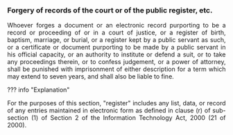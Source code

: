 ### Forgery of records of the court or of the public register, etc.
<div style="text-align: justify">

Whoever forges a document or an electronic record purporting to be a record or proceeding of or in a court of justice, or a register of birth, baptism, marriage, or burial, or a register kept by a public servant as such, or a certificate or document purporting to be made by a public servant in his official capacity, or an authority to institute or defend a suit, or to take any proceedings therein, or to confess judgement, or a power of attorney, shall be punished with imprisonment of either description for a term which may extend to seven years, and shall also be liable to fine.

</div>

??? info "Explanation"
    <div style="text-align: justify"> For the purposes of this section, "register" includes any list, data, or record of any entries maintained in electronic form as defined in clause (r) of sub-section (1) of Section 2 of the Information Technology Act, 2000 (21 of 2000).

